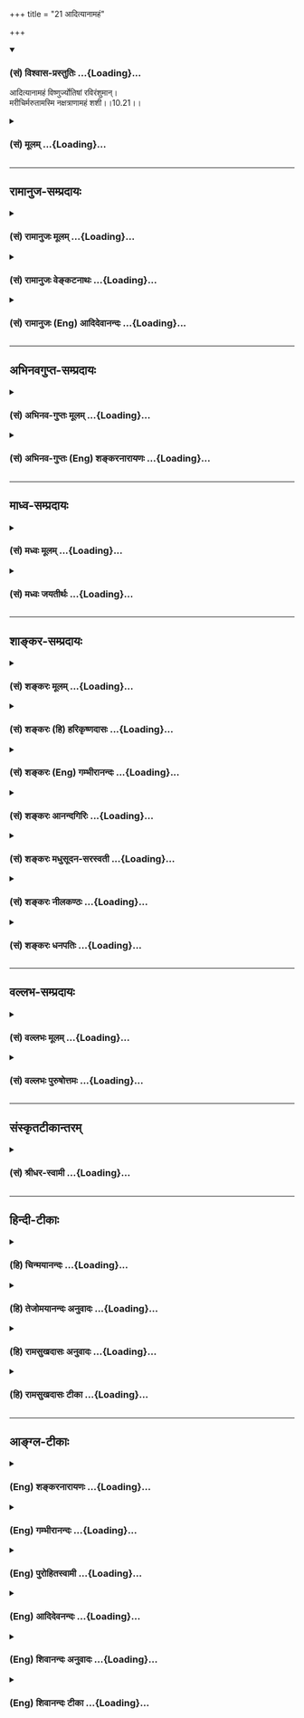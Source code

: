 +++
title = "21 आदित्यानामहं"

+++
<div class="js_include" newlevelforh1="3" title="(सं) विश्वास-प्रस्तुतिः" unfilled url="/purANam_vaiShNavam/mahAbhAratam/06-bhIShma-parva/03-bhagavad-gItA-parva/saMskRtam/vishvAsa-prastutiH/10_vibhUti-vistAra-yoga/21_AdityAnAmahaM.md">
<details open><summary><h3>(सं) विश्वास-प्रस्तुतिः ...{Loading}...</h3></summary>

आदित्यानामहं विष्णुर्ज्योतिषां रविरंशुमान्।  
मरीचिर्मरुतामस्मि नक्षत्राणामहं शशी।।10.21।।
</details>
</div>
<div class="js_include collapsed" newlevelforh1="3" title="(सं) मूलम्" unfilled url="/purANam_vaiShNavam/mahAbhAratam/06-bhIShma-parva/03-bhagavad-gItA-parva/saMskRtam/mUlam/10_vibhUti-vistAra-yoga/21_AdityAnAmahaM.md">
<details><summary><h3>(सं) मूलम् ...{Loading}...</h3></summary>

आदित्यानामहं विष्णुर्ज्योतिषां रविरंशुमान्।  
मरीचिर्मरुतामस्मि नक्षत्राणामहं शशी।।10.21।।
</details>
</div>


_________________
## रामानुज-सम्प्रदायः
<div class="js_include collapsed" newlevelforh1="3" title="(सं) रामानुजः मूलम्" unfilled url="/purANam_vaiShNavam/mahAbhAratam/06-bhIShma-parva/03-bhagavad-gItA-parva/saMskRtam/rAmAnujaH/mUlam/10_vibhUti-vistAra-yoga/21_AdityAnAmahaM.md">
<details><summary><h3>(सं) रामानुजः मूलम् ...{Loading}...</h3></summary>

।।10.21।। द्वादशसंख्यासंख्यातानाम् **आदित्यानां** द्वादशो य उत्कृष्टो
**विष्णुः** नाम आदित्यः सः **अहम्** **ज्योतिषां** जगति प्रकाशकानां यः
**अंशुमान् रविः** आदित्यगणः सः अहम्; **मरुताम्** उत्कृष्टो **मरीचिः** यः
सः अहम् **अस्मि; नक्षत्राणाम् अहं शशी।** न इयं निर्धारणे षष्ठी;भूतानाम्
अस्मि चेतना इतिवत् नक्षत्राणां पतिः यः चन्द्रः सः अहम् अस्मि।।

</details>
</div>
<div class="js_include collapsed" newlevelforh1="3" title="(सं) रामानुजः वेङ्कटनाथः" unfilled url="/purANam_vaiShNavam/mahAbhAratam/06-bhIShma-parva/03-bhagavad-gItA-parva/saMskRtam/rAmAnujaH/venkaTanAthaH/10_vibhUti-vistAra-yoga/21_AdityAnAmahaM.md">
<details><summary><h3>(सं) रामानुजः वेङ्कटनाथः ...{Loading}...</h3></summary>

  
  
।।10.21।। आदित्यानामहं विष्णुः इत्युपक्रम्ययच्चापि सर्वभूतानां बीजं
तदहमर्जुन \[10।39\] इत्यन्तं सामानाधिकरण्यप्रघट्टकंअहमात्मा \[10।20\]
इति श्लोकेन सङ्गमयन्नवतारयति -- एवं भगवत इति। एतेनअहमात्मा इत्यादिकाः
समस्ताश्चतस्रो विभूतय इति मतान्तरं निरस्तम्। विभूतिविशेषानिति; प्राधान्यत
इति ह्युपक्रान्तम्। ननु शरीरवाचिनः शरीरादिशब्दा नात्मनि पर्यवस्यन्ति
तस्मादत्रापीति लक्षणास्वीकार एव न्याय्यः न शक्तिकल्पना;
लाघवाच्चेत्यत्राह -- भगवतीति। हिशब्दो हेत्वर्थः। अपृथक्सिद्धविशेषणवाचिनः
शब्दास्तत्तद्द्वारा धर्मिण्यपि मुख्यवृत्ता इति प्रयोजकरूपेण गुणादिष्वपि
सिद्धत्वान्न शक्तिकल्पनागौरवमिति भावः। तदेतदुक्तंपर्यवस्यन्तीति।
शरीरवाचिशब्दानां स्वरसतस्तत्तदात्मनि पर्यवसानमपृथक्सिद्ध्युपाधिकं
दर्शयति -- यथेति। शरीरादिशब्दास्तु गुण
इत्यादिशब्दवन्निष्कर्षकशब्दत्वान्न धर्मिणि पर्यवस्यन्ति।
एतदभिप्रायेणोक्तंदेवो मनुष्यः पक्षी वृक्ष इत्यादयः शब्दा इति।
अध्यासादिहेतुकसामानाधिकरण्यशङ्कामपनयतिभगवतस्तत्तदात्मतयेति।
नह्युपक्रमोपसंहारविरुद्धोऽर्थो मध्ये स्वीकार्यः न च ब्रह्मणः
सर्वहेयमयत्वं भ्रमाद्वा तत्त्वतो वाऽङ्गीकर्तुं युक्तमिति
भावः। अविनाभाववचनादिति आत्मना विना हि शरीरभूतं न भवतीति भावः। अग्निना विना
धूमो नास्ति गुणिना विना गुणो नास्ति इत्युक्ते अग्न्यादिरेव परमार्थः
धूमादिस्तु मिथ्याभूत इति वा; अग्न्याद्यात्मक इति वा प्रत्ययो हि न भवति
तद्वदत्रापि इति। ननुयज्ञदत्तं विनाऽन्ये गृहे न सन्तिरज्जुं विना
सर्पादिकं नास्ति इत्युक्ते यथैकस्यैव सत्त्वं तदतिरिक्तानां चासत्त्वं
प्रतीयते; तद्वदत्रापि किं न स्यात् इत्यत्राहअविनाभावश्चेति।
असञ्जातविरोधिकालसमुदितोपक्रमविरुद्धतया उपसंहारस्य नोदय
इत्युपक्रमाधिकरणसिद्धमिति भावः। नियम्यतयेत्यनेन धूमाग्निव्याप्तिवैषम्यमपि
दर्शितम्। ,एवमेतावता ग्रन्थेनअहमात्मा गुडाकेश सर्वभूताशयस्थितः \[10।20\]
इति सर्वशरीरवर्तिनां जीवानां ब्रह्मस्वरूपैक्यमुच्यत इति
कुदृष्टिमतमुन्मूलितम्। आदित्यानां अदित्यपत्यानाम्। अजघन्यो जघन्यः
इत्यादिवचनानुसारेणद्वादशो य उत्कृष्ट इत्युक्तम्। अत्र चोत्तरेषु च
निर्धारणार्थविशेषप्रदर्शनार्थ उत्कृष्टशब्दः। स चपुरोधसां च मुख्यं मां
\[10।24\] इति वक्ष्यमाणमुख्यपर्यायतया अपेक्षितप्रदेशे सर्वत्र निहितः।
अत्र चोद्ध्रियमाणानां पदार्थानां केषाञ्चित्प्राधान्यं प्रत्यक्षम्
केषाञ्चिदागमिकम्। क्वचिदव्यवहितं; क्वचिज्जीवव्यवहितं च सामानाधिकरण्यम्।
ज्योतिश्शब्देन तारकामात्रग्रहणे ततो बहिर्भूतस्य तत्सम्बन्धरहितस्य तस्य च
रवेर्निर्धारणाद्ययोगात्प्रकाशकानामिति सामान्येनोक्तम्।
जगत्कारणभूतपरज्योतिरपेक्षया रवेः खद्योतकल्पत्वात्तद्व्यवच्छेदायजगतीति
विशेषितम्। अंशुमान् इति निर्धारणौपयिकातिशयितप्रकाशयोगो मतुपा विवक्षितः;
अन्यथा पौनरुक्त्यात्। रविशब्दस्य द्वादशादित्यसाधारणत्वादेकवचनं
समुदायाभिप्रायमिति प्रदर्शनायोक्तंआदित्यगण इति। मरुतो वायव
एकोनपञ्चाशद्दितिपुत्राः; येषां सप्तकाः सप्त गणा भवन्ति। शशिनोऽपि यदि
नक्षत्रत्वं स्यात्; तदा हि तस्माद्वर्गात्तस्य
निर्धारणमित्यभिप्रायेणाहनेयमिति। कस्तर्ह्यत्रार्थः इत्यत्राह --
नक्षत्राणां पतिरिति। प्राधान्यतः इति ह्युपक्रान्तमिति भावः।  
  
ननु पूर्वापरेषु सर्वेषु निर्धारणार्थेषु मध्ये
कस्यचित्सम्बन्धमात्रपरत्वमयुक्तम् नक्षत्रशब्देन निशि प्रकाशमात्रं
छत्रिन्यायाद्ग्राह्यम्; सुकृतां वा एतानि ज्योतींषि यन्नक्षत्राणि
\[यजुः5।4।1।3\] इति श्रुतेश्चन्द्रमण्डलस्यापि वा स्वर्गिणां
भोगस्थानत्वान्नक्षत्रत्वं यो वा इह यजते अमुं स लोकं न क्षते
तन्नक्षत्राणां नक्षत्रत्वं देवगृहा वै नक्षत्राणि \[यजुः1।5।2।10\] इति
तत्राह -- भूतानामस्मि चेतनेतिवदिति। मुख्ये सम्भवति लक्षणा न न्याय्या;
नचात्र सर्वत्र निर्धारणार्थताभूतानामस्मि चेतना  
  

</details>
</div>
<div class="js_include collapsed" newlevelforh1="3" title="(सं) रामानुजः (Eng) आदिदेवानन्दः" unfilled url="/purANam_vaiShNavam/mahAbhAratam/06-bhIShma-parva/03-bhagavad-gItA-parva/saMskRtam/rAmAnujaH/english/AdidevAnandaH/10_vibhUti-vistAra-yoga/21_AdityAnAmahaM.md">
<details><summary><h3>(सं) रामानुजः (Eng) आदिदेवानन्दः ...{Loading}...</h3></summary>

10.21 Of Adityas, who are twelve in number, I am the twelfth Aditya,
called Visnu, who is paramount. Of luminuous bodies, namely, among
luminaries in the world, I am the sun, the most brilliant luminary. Of
Maruts I am the paramount Marici. Of constellations, I am the moon. The
genitive case here is not to specify one out of many included in a
group. Its use is the same as what is exemplifed in the statement 'I am
the consciousness in all beings' (10.22). I am the moon who is the Lord
of the constellations.

</details>
</div>


_________________
## अभिनवगुप्त-सम्प्रदायः
<div class="js_include collapsed" newlevelforh1="3" title="(सं) अभिनव-गुप्तः मूलम्" unfilled url="/purANam_vaiShNavam/mahAbhAratam/06-bhIShma-parva/03-bhagavad-gItA-parva/saMskRtam/abhinava-guptaH/mUlam/10_vibhUti-vistAra-yoga/21_AdityAnAmahaM.md">
<details><summary><h3>(सं) अभिनव-गुप्तः मूलम् ...{Loading}...</h3></summary>

।।10.19 -- 10.42।। हन्त ते कथयिष्यामीत्यादि जगत्स्थित इत्यन्तम्। अहमात्मा
(श्लो. 20) इत्यनेन व्यवच्छेदं वारयति। अन्यथा स्थावराणां हिमालय
इत्यादिवाक्येषु हिमालय एव भगवान् नान्य इति व्यवच्छेदेन;
निर्विभागत्वाभावात् ब्रह्मदर्शनं खण्डितम् अभविष्यत्। यतो यस्याखण्डाकारा
व्याप्तिस्तथा चेतसि न उपारोहति; तां च \[यो\] जिज्ञासति
तस्यायमुपदेशग्रन्थः। तथाहि उपसंहारे ( उपसंहारेण)
भेदाभेदवादं,यद्यद्विभूतिमत्सत्त्वम् (श्लो -- 41) इत्यनेनाभिधाय;
पश्चादभेदमेवोपसंहरति अथवा बहुनैतेन -- विष्टभ्याहमिदं -- एकांशेन जगत्
स्थितः (श्लो -- 42) इति। उक्तं हि -- पादोऽस्य विश्वा भूतानि
त्रिपादस्यामृतं दिवि।। इति -- RV; X; 90; 3प्रजानां सृष्टिहेतुः सर्वमिदं
भगवत्तत्त्वमेव तैस्तेर्विचित्रै रूपैर्भाव्यमानं +++(S
तत्त्वमेतैस्तैर्विचित्रैः रूपैः ; N -- विचित्ररूपै -- )+++ सकलस्य +++(S;N
सकलमस्य)+++ विषयतां यातीति।

</details>
</div>
<div class="js_include collapsed" newlevelforh1="3" title="(सं) अभिनव-गुप्तः (Eng) शङ्करनारायणः" unfilled url="/purANam_vaiShNavam/mahAbhAratam/06-bhIShma-parva/03-bhagavad-gItA-parva/saMskRtam/abhinava-guptaH/english/shankaranArAyaNaH/10_vibhUti-vistAra-yoga/21_AdityAnAmahaM.md">
<details><summary><h3>(सं) अभिनव-गुप्तः (Eng) शङ्करनारायणः ...{Loading}...</h3></summary>

10.21 See Comment under 10.42

</details>
</div>


_________________
## माध्व-सम्प्रदायः
<div class="js_include collapsed" newlevelforh1="3" title="(सं) मध्वः मूलम्" unfilled url="/purANam_vaiShNavam/mahAbhAratam/06-bhIShma-parva/03-bhagavad-gItA-parva/saMskRtam/madhvaH/mUlam/10_vibhUti-vistAra-yoga/21_AdityAnAmahaM.md">
<details><summary><h3>(सं) मध्वः मूलम् ...{Loading}...</h3></summary>

।।10.21।। विष्णुः सर्वव्यापित्वप्रवेशित्वादेः। विष्लृ व्याप्तौ; विश्
प्रवेशने इति पठन्ति। गतिश्च सर्वभूतानां प्रजानां चापि (प्रजनश्चास्मि)
भारत व्याप्तौ मे रोदसी पार्थ कान्तिश्चाभ्यधिका मम। आधिभूतनिविष्टश्च
तदिच्छुश्चा -- (तद्विश्वं चा)स्मि भारत। क्रमणाच्चाप्यहं पार्थ
विष्णुरित्यभिसंज्ञितः \[म.भा.12।341।42;43\] इति मोक्षधर्मे।

</details>
</div>
<div class="js_include collapsed" newlevelforh1="3" title="(सं) मध्वः जयतीर्थः" unfilled url="/purANam_vaiShNavam/mahAbhAratam/06-bhIShma-parva/03-bhagavad-gItA-parva/saMskRtam/madhvaH/jayatIrthaH/10_vibhUti-vistAra-yoga/21_AdityAnAmahaM.md">
<details><summary><h3>(सं) मध्वः जयतीर्थः ...{Loading}...</h3></summary>

।।10.21।। द्विविधं विभूतिरूपं प्रत्यक्षं तिरोहितं च अत्र विष्ण्वादिकं
प्रत्यक्षमिति ज्ञापयितुं तच्छब्दान्व्याकुर्वन्आदित्यानामहं विष्णुः इति
विष्णुशब्दं तावत्सप्रमाणकं व्याकरोति -- **विष्णुरि**ति। सर्वेति;
योग्यतया सम्बध्यते। आदिपदेन वक्ष्यमाणार्थसङ्ग्रहः। चशब्दो
धात्वन्तरसमुच्च्यार्थः। गच्छन्त्यनेनेति गतिः। भूतानां पृथिव्यादीनां
प्रजानां ब्रह्मादीनाम्। वी गतिव्याप्तिप्रजनकान्त्यसनखादनेषु
\[धा.पा.2।38\] इत्यतो गत्यर्थात् क्स्नुप्रत्ययो धातोर्ह्रस्वश्च। मे मया;
रोदसी द्यावापृथिव्यौ; **व्याप्तौ** व्याप्तेविष्लृ व्याप्तौ
\[धा.पा.3।13\] इत्यतः क्नुः; कान्तिः कमनीयतावश कान्तौ \[धा.पा.2।70\]
इत्यतो नुः धातोरकारस्येकारः; शकारस्य षकारः। वी गति इत्यतो वा,कान्तिकर्मणः
क्स्नुः। अधिभूतं प्राग्व्याख्यातम्। विश प्रवेशने \[धा.पा.6।143\] इति; अतः
क्नुः षत्वं च। तदिच्छुरधिभूतस्य जन्मादीच्छुः। कान्तिरिच्छा। अतो
वयतेर्वष्टेश्च पूर्ववद्रूपम्। क्रमणात् त्रिविक्रमरूपेण पादविक्षेपात्।
पूर्ववद्वयतेर्गत्यर्थात्कर्तरि प्रत्ययः।

</details>
</div>


_________________
## शाङ्कर-सम्प्रदायः
<div class="js_include collapsed" newlevelforh1="3" title="(सं) शङ्करः मूलम्" unfilled url="/purANam_vaiShNavam/mahAbhAratam/06-bhIShma-parva/03-bhagavad-gItA-parva/saMskRtam/shankaraH/mUlam/10_vibhUti-vistAra-yoga/21_AdityAnAmahaM.md">
<details><summary><h3>(सं) शङ्करः मूलम् ...{Loading}...</h3></summary>

।।10.21।। --,**आदित्यानां** द्वादशानां **विष्णुः** नाम आदित्यः **अहम्।
ज्योतिषां रविः** प्रकाशयितॄणाम् **अंशुमान्** रश्मिमान्। **मरीचिः** नाम
**मरुतां** मरुद्देवताभेदानाम् **अस्मि। नक्षत्राणाम् अहं शशी**
चन्द्रमाः।।

</details>
</div>
<div class="js_include collapsed" newlevelforh1="3" title="(सं) शङ्करः (हि) हरिकृष्णदासः" unfilled url="/purANam_vaiShNavam/mahAbhAratam/06-bhIShma-parva/03-bhagavad-gItA-parva/saMskRtam/shankaraH/hindI/harikRShNadAsaH/10_vibhUti-vistAra-yoga/21_AdityAnAmahaM.md">
<details><summary><h3>(सं) शङ्करः (हि) हरिकृष्णदासः ...{Loading}...</h3></summary>

।।10.21।। तथा इस प्रकार भी मेरा ध्यान किया जा सकता है --, द्वादश
आदित्योंमें मैं विष्णु नामक आदित्य हूँ। प्रकाश करनेवाली ज्योतियोंमें मैं
किरणोंवाला सूर्य हूँ। वायुसम्बन्धी देवताओंके भेदोंमें मैं मरीचि नामक
देवता हूँ और नक्षत्रोंमें मैं शशी -- चन्द्रमा हूँ।

</details>
</div>
<div class="js_include collapsed" newlevelforh1="3" title="(सं) शङ्करः (Eng) गम्भीरानन्दः" unfilled url="/purANam_vaiShNavam/mahAbhAratam/06-bhIShma-parva/03-bhagavad-gItA-parva/saMskRtam/shankaraH/english/gambhIrAnandaH/10_vibhUti-vistAra-yoga/21_AdityAnAmahaM.md">
<details><summary><h3>(सं) शङ्करः (Eng) गम्भीरानन्दः ...{Loading}...</h3></summary>

10.21 Adityanam, among the twelve Adityas; aham, I; am the Aditya called
Visnu. Jyotisam, among the luminaries; amsuman, the radiant; ravih, sun.
Marutam, among the different gods called Maruts; asmi, I am; the one
called Marici. Naksatranam, among the stars; I am sasi, the moon.

</details>
</div>
<div class="js_include collapsed" newlevelforh1="3" title="(सं) शङ्करः आनन्दगिरिः" unfilled url="/purANam_vaiShNavam/mahAbhAratam/06-bhIShma-parva/03-bhagavad-gItA-parva/saMskRtam/shankaraH/AnandagiriH/10_vibhUti-vistAra-yoga/21_AdityAnAmahaM.md">
<details><summary><h3>(सं) शङ्करः आनन्दगिरिः ...{Loading}...</h3></summary>

।।10.21।। उक्तध्यानाशक्तेभ्यो व्यस्तं विभूतियोगमुपदिशति -- **एवंचेति।**
तत्र तत्र प्रधानत्वेन परस्य ध्येयत्वम्। एवंशब्दार्थमेव दर्शयति --
**आदित्यानामित्यादिना।**

</details>
</div>
<div class="js_include collapsed" newlevelforh1="3" title="(सं) शङ्करः मधुसूदन-सरस्वती" unfilled url="/purANam_vaiShNavam/mahAbhAratam/06-bhIShma-parva/03-bhagavad-gItA-parva/saMskRtam/shankaraH/madhusUdana-sarasvatI/10_vibhUti-vistAra-yoga/21_AdityAnAmahaM.md">
<details><summary><h3>(सं) शङ्करः मधुसूदन-सरस्वती ...{Loading}...</h3></summary>

।।10.21।। एतदशक्तेन बाह्यानि ध्यानानि कार्याणीत्याह यावदध्यायसमाप्ति --
आदित्यानां द्वादशानां मध्ये विष्णुर्विष्णुनामादित्योऽहं; वामनावतारो वा।
ज्योतिषां प्रकाशकानां मध्येऽहं रविरंशुमान्विश्वव्यापी प्रकाशकः। मरुतां
सप्तसप्तकानां मध्ये मरीचिनामाहम्। नक्षत्राणामधिपतिरहं शशी चन्द्रमाः।
निर्धारणे षष्ठी। अत्र प्रायेण निर्धारणे षष्ठी। क्वचित्संबन्धेऽपि यथा
भूतानामस्मि चेतनेत्यादौ। वामनरामादयश्चावताराः सर्वैश्वर्यशालिनोऽप्यनेन
रूपेण ध्यानविवक्षया विभूतिषु पठ्यन्ते। वृष्णीनां वासुदेवोऽस्मीति तेन
रूपेण ध्यानविवक्षया स्वस्यापि स्वविभूतिमध्ये पाठवत्। अतः परं च
प्रायेणायमध्यायः स्पष्टार्थ इति क्वचित्किंचिद्व्याख्यास्यामः।

</details>
</div>
<div class="js_include collapsed" newlevelforh1="3" title="(सं) शङ्करः नीलकण्ठः" unfilled url="/purANam_vaiShNavam/mahAbhAratam/06-bhIShma-parva/03-bhagavad-gItA-parva/saMskRtam/shankaraH/nIlakaNThaH/10_vibhUti-vistAra-yoga/21_AdityAnAmahaM.md">
<details><summary><h3>(सं) शङ्करः नीलकण्ठः ...{Loading}...</h3></summary>

।।10.21।। योगमुक्त्वा विभूतीराह -- **आदित्यानामित्यादिना**
यावदध्यायसमाप्ति। आदित्यानां द्वादशानां मध्ये विष्णुनामादित्योऽहं;
वामनावतारो वा। ज्योतिषामग्न्यादीनां मध्ये रविः अंशुमान् अत्यन्तं
प्रतपनशीलो निदाघमध्याह्ने तीव्रातपवान्रविरहमेवेत्यर्थः। मरुतां
सप्तसप्तकानां मध्ये मरीचिरहम्। नक्षत्राणां ताराणाम्। अत्र प्रायेण
निर्धारणे षष्ठी। भूतानामस्मि चेतनेत्यादौ संबन्धेऽपि। शशी चन्द्रमाः।

</details>
</div>
<div class="js_include collapsed" newlevelforh1="3" title="(सं) शङ्करः धनपतिः" unfilled url="/purANam_vaiShNavam/mahAbhAratam/06-bhIShma-parva/03-bhagavad-gItA-parva/saMskRtam/shankaraH/dhanapatiH/10_vibhUti-vistAra-yoga/21_AdityAnAmahaM.md">
<details><summary><h3>(सं) शङ्करः धनपतिः ...{Loading}...</h3></summary>

।।10.21।। एवमात्मनो योगमुक्त्वा तत्र तत्र ध्येया विभूतीराह। आदित्यानां
विष्णुः शकोऽर्यमा धाता त्वष्टा पूषा विवस्वान् सविता मित्रो वरुणः अंशो
भगश्चत्युक्तानां द्वादशानां विष्णुर्नामादित्योऽहम्। वामनावतारो वेति
व्याख्यानस्यापि विष्णुर्नामदित्यो
वामनावतारोऽहमित्यर्थावगमेनाचार्योक्तव्याख्यानान्तर्भूतत्वाद्वेत्युक्तिरपार्था।
यद्वा अरुणः सूर्यो भानुस्तपनश्चन्द्रमा मित्रो हिरण्यवीर्यो रविरर्यमा
गभस्तिर्दिवाकारो विष्णुरित्युक्तानामादित्यानां
विष्णुरित्यभिप्रायोणाचार्यैरेवमुक्तमिति बोध्यम्। प्रकाशयितॄणां
जगद्य्वपी रश्मिवान्सूर्यः। मरुतां देवता भेदानां मरीचिनामास्मि।
नक्षत्राणामधिपतिश्चन्द्रोऽहमस्मि।

</details>
</div>


_________________
## वल्लभ-सम्प्रदायः
<div class="js_include collapsed" newlevelforh1="3" title="(सं) वल्लभः मूलम्" unfilled url="/purANam_vaiShNavam/mahAbhAratam/06-bhIShma-parva/03-bhagavad-gItA-parva/saMskRtam/vallabhaH/mUlam/10_vibhUti-vistAra-yoga/21_AdityAnAmahaM.md">
<details><summary><h3>(सं) वल्लभः मूलम् ...{Loading}...</h3></summary>

।।10.21।। इदानीं विभूतिमाह -- आदित्यानामित्यादिना। द्वादशानां मध्ये
विष्णुनामाऽऽदित्योऽहम्। आदित्यानां देवानामेव वामन इति केचित्। ज्योतिषां
प्रकाशभूतानां मध्येंऽशुमान् रविरहम्। मरुतां देवानामुत्कृष्टो यो मरीचिः
सोऽहम्। नक्षत्राणामहं शशीति। अथ सर्वत्र प्रायेणेति निर्द्धारणे षष्ठी;
क्वचित् निर्द्धारणे सम्बन्धे च षष्ठी विज्ञातव्या; यथाभूतानामस्पि चेतना
\[10।22\] इत्यादौ।

</details>
</div>
<div class="js_include collapsed" newlevelforh1="3" title="(सं) वल्लभः पुरुषोत्तमः" unfilled url="/purANam_vaiShNavam/mahAbhAratam/06-bhIShma-parva/03-bhagavad-gItA-parva/saMskRtam/vallabhaH/puruShottamaH/10_vibhUti-vistAra-yoga/21_AdityAnAmahaM.md">
<details><summary><h3>(सं) वल्लभः पुरुषोत्तमः ...{Loading}...</h3></summary>

  
  
।।10.21।। योगयुक्ता विभूतीः कथयति -- आदित्यानामित्यारभ्य
यावदध्यायसमाप्ति। आदित्यानां द्वादशानां मध्ये विष्णुः व्यापकधर्मात्मको
बिम्बप्रकाशकोऽहं ज्योतिषां बहिर्जगत्प्रकाशकानां मध्ये अंशुमान्
सर्वप्रकाशकरश्मियुक्तो रविः सूर्योऽस्मीत्यर्थः। मरुतां वायूनां मध्ये
मरीचिर्नाम कश्चन सर्वसुखोत्पादनरूपो वायुरस्मि। नक्षत्राणां मध्ये शशी
चन्द्रोऽस्मि। शशी इति नाम्ना रोहिण्यासक्तिजलाञ्छनवत्त्वेन
रसात्मकासक्तिधर्मरूपशृङ्गाररसात्मकत्वं व्यञ्जितम्।  
  

</details>
</div>


_________________
## संस्कृतटीकान्तरम्
<div class="js_include collapsed" newlevelforh1="3" title="(सं) श्रीधर-स्वामी" unfilled url="/purANam_vaiShNavam/mahAbhAratam/06-bhIShma-parva/03-bhagavad-gItA-parva/saMskRtam/shrIdhara-svAmI/10_vibhUti-vistAra-yoga/21_AdityAnAmahaM.md">
<details><summary><h3>(सं) श्रीधर-स्वामी ...{Loading}...</h3></summary>

।।10.21।। इदानीं विभूतीः कथयति **-- आदित्यानामित्यादिना**
यावदध्यायसमाप्ति। आदित्यानां द्वादशानां मध्ये विष्णुर्वामनोऽहम्।
ज्योतिषां प्रकाशानां मध्येंऽशुमान्विश्वव्यापकरश्मियुक्तो रविः
सूर्योऽहम्। मरुतां देवविशेषाणां मध्ये मरीचिनामाहमस्मि। यद्वा सप्त
मरुद्गणा वायवस्तेषां मध्य इति। ते च आवहः; प्रवहः; विवहः; परावहः; उद्वहः;
संवहः; परिवह इति मरुद्गणाः। नक्षत्राणां मध्ये चन्द्रोऽहम्। अत्र
चआदित्यानामहं विष्णुः इत्यादिषु प्रायशो निर्धारणे षष्ठी।
क्वचिच्चभूतानामस्मि चेतना इत्यादिना संबन्धे षष्ठी। तच्च तत्र तत्रैव
दर्शयिष्यामः। विष्णुरित्याद्यवतारोऽपि प्रभावातिशयमात्रविवक्षया
विभूतित्वेन निर्दिश्यते। अतः परं चाध्यायस्य स्पष्टार्थत्वेऽपि
क्वचित्किंचिद्व्याख्यास्यामः।

</details>
</div>


_________________
## हिन्दी-टीकाः
<div class="js_include collapsed" newlevelforh1="3" title="(हि) चिन्मयानन्दः" unfilled url="/purANam_vaiShNavam/mahAbhAratam/06-bhIShma-parva/03-bhagavad-gItA-parva/hindI/chinmayAnandaH/10_vibhUti-vistAra-yoga/21_AdityAnAmahaM.md">
<details><summary><h3>(हि) चिन्मयानन्दः ...{Loading}...</h3></summary>

।।10.21।। मैं आदित्यों में विष्णु हूँ वैदिक परम्परा में आदित्यों का
संख्या कहीं पाँच तो कहीं छ बतायी गई है। ये अदिति के पुत्र थे। तत्पश्चात्
पारम्परिक विश्वास के अनुसार इनकी संख्या बारह मानी गई; जो बारह मासों के
सूचक हैं। विष्णु पुराण के अनुसार विष्णु नामक एक आदित्य है; जो अन्य
आदित्यों की अपेक्षा श्रेष्ठ और महत्त्वपूर्ण है। मैं ज्योतियों में सूर्य
हूँ आधुनिक भौतिक विज्ञान भी सूर्य को समस्त ऊर्जाओं के स्रोत के रूप में
स्वीकार करता है। अत भगवान् के कथन का अभिप्राय स्वत स्पष्ट हो जाता है।
जहाँ कहीं भी कोई ऊर्जा व्यक्त होती है; उसका स्रोत आत्मा ही है। मैं वायु
देवताओं में मरीचि हूँ वायु के अधिष्ठाता देवता मरुत कहलाते हैं; जिनकी
संख्या उनचास कही गई है। इन में मरीचि नामक मरुत मैं हूँ। मरुतगण रुद्र
पुत्र माने गये हैं। ऋग्वेद के अनुसार मरीचि उनमें प्रमुख है। मैं
नक्षत्रों में चन्द्रमा हूँ भारतीय खगोलशास्त्र में जिस अर्थ में नक्षत्र
शब्द प्रयुक्त किया जाता है; वह चन्द्रमा के मार्ग के तीन तारों का सूचक
है। इस दृष्टि से; विश्व में चन्द्रमा का यह मार्ग भगवान् की विभूति की ही
एक अभिव्यक्ति है और चन्द्रमा उनमें सर्वश्रेष्ठ है; क्योंकि वह नियन्त्रक
और नियामक है तथा तेज में भी अपूर्व है। परन्तु हम नक्षत्र शब्द से सामान्य
प्रचलित अर्थ को भी स्वीकार कर सकते हैं; जिसके अनुसार रात्रि के समय आकाश
में जड़े हुए छोटेछोटे चमकते हुए असंख्य तारे ही नक्षत्र हैं। कुछ
व्याख्याकार एक पग आगे जाकर कहते हैं कि नक्षत्र शब्द रात्रि के समस्त
प्रकाशों का सूचक है। चिन्तन के लिए उपयोगी होने से यह अर्थ भी स्वीकार्य
हो सकता है। रात्रि के समय एक छोटी सी कुटिया से लेकर संसद भवन तक को
चमकाने वाले चन्द्रमा का प्रकाश शीतल शान्तिप्रद और गौरवमय होता है। ठीक
उसी प्रकार आत्मा का प्रकाश भी अतुलनीय है। यहाँ बाइस श्लोकों की इस मालिका
में; भगवान् श्रीकृष्ण कुल पचहत्तर उदाहरण प्रस्तुत करते हैं। उनका
उद्देश्य ज्ञानयोग के मार्ग पर चलने वाले साधक की सहायता करना है। यहाँ
उक्त उपासनाओं के द्वारा साधकगण अपने मनबुद्धि को सुगठित करके चित्त की
एकाग्रता प्राप्त कर सकते हैं। ध्यान के लिए उपयोगी ये पचहत्तर अभ्यास हैं

</details>
</div>
<div class="js_include collapsed" newlevelforh1="3" title="(हि) तेजोमयानन्दः अनुवादः" unfilled url="/purANam_vaiShNavam/mahAbhAratam/06-bhIShma-parva/03-bhagavad-gItA-parva/hindI/tejomayAnandaH/anuvAdaH/10_vibhUti-vistAra-yoga/21_AdityAnAmahaM.md">
<details><summary><h3>(हि) तेजोमयानन्दः अनुवादः ...{Loading}...</h3></summary>

।।10.21।। मैं (बारह) आदित्यों में विष्णु और ज्योतियों में अंशुमान् सूर्य
हूँ; मैं (उनचास) मरुतों (वायु देवताओं) में मरीचि हूँ और नक्षत्रों में
शशी (चन्द्रमा) हूँ।।

</details>
</div>
<div class="js_include collapsed" newlevelforh1="3" title="(हि) रामसुखदासः अनुवादः" unfilled url="/purANam_vaiShNavam/mahAbhAratam/06-bhIShma-parva/03-bhagavad-gItA-parva/hindI/rAmasukhadAsaH/anuvAdaH/10_vibhUti-vistAra-yoga/21_AdityAnAmahaM.md">
<details><summary><h3>(हि) रामसुखदासः अनुवादः ...{Loading}...</h3></summary>

।।10.21।। मैं अदितिके पुत्रोंमें विष्णु (वामन) और प्रकाशमान वस्तुओंमें
किरणोंवाला सूर्य हूँ। मैं मरुतोंका तेज और नक्षत्रोंका अधिपति चन्द्रमा
हूँ।

</details>
</div>
<div class="js_include collapsed" newlevelforh1="3" title="(हि) रामसुखदासः टीका" unfilled url="/purANam_vaiShNavam/mahAbhAratam/06-bhIShma-parva/03-bhagavad-gItA-parva/hindI/rAmasukhadAsaH/TIkA/10_vibhUti-vistAra-yoga/21_AdityAnAmahaM.md">
<details><summary><h3>(हि) रामसुखदासः टीका ...{Loading}...</h3></summary>

।।10.21।।***व्याख्या--*'आदित्यानामहं विष्णुः'--**अदितिके धाता, मित्र
आदि जितने पुत्र हैं; उनमें 'विष्णु' अर्थात् वामन मुख्य हैं। भगवान्ने ही
वामनरूपसे अवतार लेकर दैत्योंकी सम्पत्तिको दानरूपसे लिया और उसे अदितिके
पुत्रों-(देवताओँ-) को दे दिया **(टिप्पणी प₀ 556.2)**।

</details>
</div>


_________________
## आङ्ग्ल-टीकाः
<div class="js_include collapsed" newlevelforh1="3" title="(Eng) शङ्करनारायणः" unfilled url="/purANam_vaiShNavam/mahAbhAratam/06-bhIShma-parva/03-bhagavad-gItA-parva/english/shankaranArAyaNaH/10_vibhUti-vistAra-yoga/21_AdityAnAmahaM.md">
<details><summary><h3>(Eng) शङ्करनारायणः ...{Loading}...</h3></summary>

10.21. Of the sons of Aditi, I am Visnu; of the luminaries, the radiant
Sun; of the Maruts, I am Marici; of the stars, I am the Moon.

</details>
</div>
<div class="js_include collapsed" newlevelforh1="3" title="(Eng) गम्भीरानन्दः" unfilled url="/purANam_vaiShNavam/mahAbhAratam/06-bhIShma-parva/03-bhagavad-gItA-parva/english/gambhIrAnandaH/10_vibhUti-vistAra-yoga/21_AdityAnAmahaM.md">
<details><summary><h3>(Eng) गम्भीरानन्दः ...{Loading}...</h3></summary>

10.21 Among the Adityas \[viz Dhata, Mitra, aryama, Rudra, Varuna,
Surya, Bhaga, Vivasvan, Pusa, Savita, Tvasta and Visnu.-Tr.\] I am
Visnu; among the luminaries, the radiant sun; among the (forty-nine)
Maruts \[The seven groups of Maruts are Avaha, Pravaha, Vivaha,
Paravaha, Udvaha, Samvaha and parivaha.-Tr.\] I am Marici; among the
stars I am the moon.

</details>
</div>
<div class="js_include collapsed" newlevelforh1="3" title="(Eng) पुरोहितस्वामी" unfilled url="/purANam_vaiShNavam/mahAbhAratam/06-bhIShma-parva/03-bhagavad-gItA-parva/english/purohitasvAmI/10_vibhUti-vistAra-yoga/21_AdityAnAmahaM.md">
<details><summary><h3>(Eng) पुरोहितस्वामी ...{Loading}...</h3></summary>

10.21 Of all the creative Powers I am the Creator, of luminaries the
Sun; the Whirlwind among the winds, and the Moon among planets.

</details>
</div>
<div class="js_include collapsed" newlevelforh1="3" title="(Eng) आदिदेवनन्दः" unfilled url="/purANam_vaiShNavam/mahAbhAratam/06-bhIShma-parva/03-bhagavad-gItA-parva/english/AdidevanandaH/10_vibhUti-vistAra-yoga/21_AdityAnAmahaM.md">
<details><summary><h3>(Eng) आदिदेवनन्दः ...{Loading}...</h3></summary>

10.21 Of Adityas I am Visnu, of luminous bodies I am the radiant sun. Of
the Maruts I am Marici, and among the constellations I am the moon.

</details>
</div>
<div class="js_include collapsed" newlevelforh1="3" title="(Eng) शिवानन्दः अनुवादः" unfilled url="/purANam_vaiShNavam/mahAbhAratam/06-bhIShma-parva/03-bhagavad-gItA-parva/english/shivAnandaH/anuvAdaH/10_vibhUti-vistAra-yoga/21_AdityAnAmahaM.md">
<details><summary><h3>(Eng) शिवानन्दः अनुवादः ...{Loading}...</h3></summary>

10.21 Among the (twelve) Adityas, I am Vishnu; among luminaries, the
radiant sun; I am Marichi among the (seven or forty-nine) Maruts; among
stars the moon am I.

</details>
</div>
<div class="js_include collapsed" newlevelforh1="3" title="(Eng) शिवानन्दः टीका" unfilled url="/purANam_vaiShNavam/mahAbhAratam/06-bhIShma-parva/03-bhagavad-gItA-parva/english/shivAnandaH/TIkA/10_vibhUti-vistAra-yoga/21_AdityAnAmahaM.md">
<details><summary><h3>(Eng) शिवानन्दः टीका ...{Loading}...</h3></summary>

10.21 आदित्यानम् among the Adityas; अहम् I; विष्णुः Vishnu; ज्योतिषाम्
among lights; रविः the sun; अंशुमान् radiant; मरीचिः Marichi; मरुताम् of
the Maruts (winds); अस्मि (I) am; नक्षत्राणाम् among the stars; अहम् I;
शशी the moon.Commentary Of the twelve Adityas I am the Aditya known as
Vishnu; Dhata; Mitra; Aryama; Rudra; Varuna; Bhaga; Surya; Vivasvan;
Pusham; Savita; Tvashta and Vishnu are the twelve Adityas. The twelve
months of the year are the Adityas.The Maruts are the gods controlling
the winds. Some hold that there are seven of them while others say there
are fortynine.The twelve Adityas; the luminaries like Agni; lightning;
etc.; the Maruts; the stars; etc.; are the Samanya Vibhutis (ordinary
manifestations) of the Lord. Vishnu; the sun; Marichi; and the moon are
His Visesha Vibhutis (special manifestations) and hence they have
greater splendour in them.You can superimpose the Lord on the sun and
the moon; and meditate on them as forms of the Lord. You can practise
the same kind of meditation on all forms mentioned in the following
verses of this chapter.

</details>
</div>
